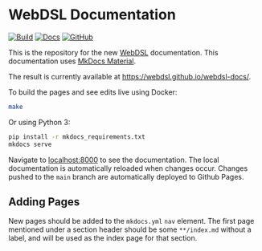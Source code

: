 # WebDSL Documentation

[![Build](https://github.com/webdsl/webdsl-docs/actions/workflows/docs.yml/badge.svg)](https://github.com/webdsl/webdsl-docs/actions)
[![Docs](https://img.shields.io/badge/docs-latest-brightgreen)](https://webdsl.org/)
[![GitHub](https://img.shields.io/github/license/webdsl/webdsl-docs)](https://github.com/webdsl/webdsl-docs/blob/main/LICENSE)

This is the repository for the new [WebDSL](https://webdsl.org/) documentation.
This documentation uses [MkDocs Material][1].

The result is currently available at https://webdsl.github.io/webdsl-docs/.

To build the pages and see edits live using Docker:

```bash
make
```

Or using Python 3:

```bash
pip install -r mkdocs_requirements.txt
mkdocs serve
```

Navigate to [localhost:8000](http://localhost:8000/) to see the documentation.
The local documentation is automatically reloaded when changes occur.
Changes pushed to the `main` branch are automatically deployed to Github Pages.

## Adding Pages
New pages should be added to the `mkdocs.yml` `nav` element. The first page mentioned under a section header should be some `**/index.md` without a label, and will be used as the index page for that section.


[1]: https://squidfunk.github.io/
